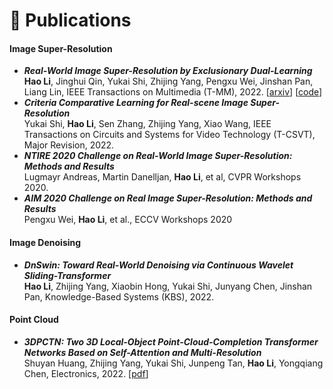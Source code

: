 
# 📝 Publications 

<!-- <div class='paper-box'><div class='paper-box-image'><img src='images/fs.png' alt="sym" width="100%"></div>
<div class='paper-box-text' markdown="1">

[FastSpeech: Fast, Robust and Controllable Text to Speech](https://papers.nips.cc/paper/8580-fastspeech-fast-robust-and-controllable-text-to-speech.pdf), **Yi Ren**, Yangjun Ruan, Xu Tan, Tao Qin, Sheng Zhao, Zhou Zhao, Tie-Yan Liu

**NeurIPS 2019** \| [**Project**](https://speechresearch.github.io/fastspeech/) <strong><span class='show_paper_citations' data='4FA6C0AAAAAJ:qjMakFHDy7sC'></span></strong>

- FastSpeech is the first fully parallel end-to-end speech synthesis model.
- **Academic Impact**: This work is included by many famous speech synthesis open-source projects, such as [ESPNet ![](https://img.shields.io/github/stars/espnet/espnet?style=social)](https://github.com/espnet/espnet). Our work are promoted by more than 20 media and forums, such as [机器之心](https://mp.weixin.qq.com/s/UkFadiUBy-Ymn-zhJ95JcQ)、[InfoQ](https://www.infoq.cn/article/tvy7hnin8bjvlm6g0myu).
- **Industry Impact**: FastSpeech has been deployed in [Microsoft Azure TTS service](https://techcommunity.microsoft.com/t5/azure-ai/neural-text-to-speech-extends-support-to-15-more-languages-with/ba-p/1505911) and supports 49 more languages with state-of-the-art AI quality. It was also shown as a text-to-speech system acceleration example in [NVIDIA GTC2020](https://resources.nvidia.com/events/GTC2020s21420).
</div>
</div> -->

#### Image Super-Resolution
- ***Real-World Image Super-Resolution by Exclusionary Dual-Learning***  
**Hao Li**, Jinghui Qin, Yukai Shi, Zhijing Yang, Pengxu Wei, Jinshan Pan, Liang Lin, IEEE Transactions on Multimedia (T-MM), 2022. [[arxiv](https://arxiv.org/abs/2206.02609)] [[code](https://github.com/House-Leo/RWSR-EDL)]
- ***Criteria Comparative Learning for Real-scene Image Super-Resolution***  
Yukai Shi, **Hao Li**, Sen Zhang, Zhijing Yang, Xiao Wang, IEEE Transactions on Circuits and Systems for Video Technology (T-CSVT), Major Revision, 2022.
- ***NTIRE 2020 Challenge on Real-World Image Super-Resolution: Methods and Results***  
Lugmayr Andreas, Martin Danelljan, **Hao Li**, et al, CVPR Workshops 2020.
- ***AIM 2020 Challenge on Real Image Super-Resolution: Methods and Results***  
Pengxu Wei, **Hao Li**, et al., ECCV Workshops 2020
  
#### Image Denoising
- ***DnSwin: Toward Real-World Denoising via Continuous Wavelet Sliding-Transformer***  
**Hao Li**, Zhijing Yang, Xiaobin Hong, Yukai Shi, Junyang Chen, Jinshan Pan, Knowledge-Based Systems (KBS), 2022.

#### Point Cloud
- ***3DPCTN: Two 3D Local-Object Point-Cloud-Completion Transformer Networks Based on Self-Attention and Multi-Resolution***  
Shuyan Huang, Zhijing Yang, Yukai Shi, Junpeng Tan, **Hao Li**, Yongqiang Chen, Electronics, 2022. [[pdf](https://www.mdpi.com/2079-9292/11/9/1351)]
